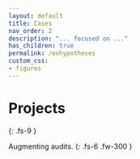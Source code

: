 ```yaml
---
layout: default
title: Cases
nav_order: 2
description: "... focused on ..."
has_children: true
permalink: /exhypotheses
custom_css:
- figures
---
```


# Projects
{: .fs-9 }

Augmenting audits.
{: .fs-6 .fw-300 }

<br>
<br>
<br>
<br>
